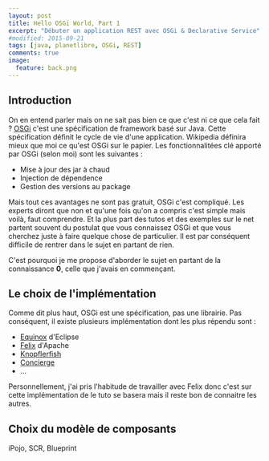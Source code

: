 ```yaml
---
layout: post
title: Hello OSGi World, Part 1
excerpt: "Débuter un application REST avec OSGi & Declarative Service"
#modified: 2015-09-21
tags: [java, planetlibre, OSGi, REST]
comments: true
image:
  feature: back.png
---
```


## Introduction
On en entend parler mais on ne sait pas bien ce que c'est ni ce que cela fait ? [OSGi](http://www.osgi.org/) c'est une
spécification de framework basé sur Java. Cette spécification définit le cycle de vie d'une application. Wikipedia
définira mieux que moi ce qu'est OSGi sur le papier. Les fonctionnalitées clé apporté par OSGi (selon moi) sont les
suivantes :

* Mise à jour des jar à chaud
* Injection de dépendence
* Gestion des versions au package

Mais tout ces avantages ne sont pas gratuit, OSGi c'est compliqué. Les experts diront que non et qu'une fois qu'on a
compris c'est simple mais voilà, faut comprendre. Et la plus part des tutos et des exemples sur le net partent souvent
du postulat que vous connaissez OSGi et que vous cherchez juste à faire quelque chose de particulier.
Il est par conséquent difficile de rentrer dans le sujet en partant de rien.

C'est pourquoi je me propose d'aborder le sujet en partant de la connaissance **0**, celle que j'avais en commençant.

## Le choix de l'implémentation
Comme dit plus haut, OSGi est une spécification, pas une librairie. Pas conséquent, il existe plusieurs implémentation
dont les plus répendu sont :

* [Equinox](https://www.eclipse.org/equinox/) d'Eclipse
* [Felix](https://felix.apache.org/) d'Apache
* [Knopflerfish](http://www.knopflerfish.org/)
* [Concierge](http://concierge.sourceforge.net/)
* ...

Personnellement, j'ai pris l'habitude de travailler avec Felix donc c'est sur cette implémentation de le tuto se basera
mais il reste bon de connaitre les autres.

## Choix du modèle de composants
iPojo, SCR, Blueprint
